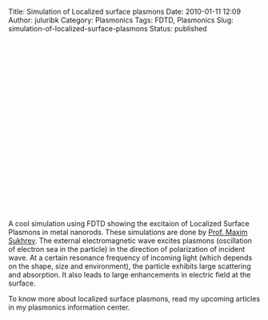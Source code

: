 Title: Simulation of Localized surface plasmons
Date: 2010-01-11 12:09
Author: juluribk
Category: Plasmonics
Tags: FDTD, Plasmonics
Slug: simulation-of-localized-surface-plasmons
Status: published

<p>
<center>
  

<object classid="clsid:d27cdb6e-ae6d-11cf-96b8-444553540000" width="425" height="344" codebase="http://download.macromedia.com/pub/shockwave/cabs/flash/swflash.cab#version=6,0,40,0">
<param name="allowFullScreen" value="true"></param><param name="allowscriptaccess" value="always"></param><param name="src" value="http://www.youtube.com/v/cR1U_cIEhVE&amp;hl=en_US&amp;fs=1&amp;"></param><param name="allowfullscreen" value="true"></param>

<embed type="application/x-shockwave-flash" width="425" height="344" src="http://www.youtube.com/v/cR1U_cIEhVE&amp;hl=en_US&amp;fs=1&amp;" allowscriptaccess="always" allowfullscreen="true">
</embed>
</object>
  

</center>
  
A cool simulation using FDTD showing the excitaion of Localized Surface Plasmons in metal nanorods. These simulations are done by [Prof. Maxim Sukhrev](https://webapp4.asu.edu/directory/person/1271759). The external electromagnetic wave excites plasmons (oscillation of electron sea in the particle) in the direction of polarization of incident wave. At a certain resonance frequency of incoming light (which depends on the shape, size and environment), the particle exhibits large scattering and absorption. It also leads to large enhancements in electric field at the surface.

</p>
To know more about localized surface plasmons, read my upcoming articles in my plasmonics information center.
